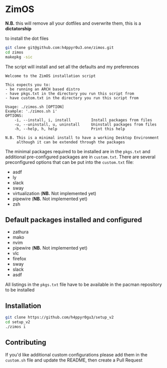 # ZimOS

**N.B.** this will remove all your dotfiles and overwrite them, this is a **dictatorship**

to install the dot files 

```bash
git clone git@github.com:h4ppyr0u3.one/zimos.git
cd zimos
makepkg -sic
```

The script will install and set all the defaults and my preferences

```
Welcome to the ZimOS installation script

This expects you to:
- be running an ARCH based distro
- have pkgs.txt in the directory you run this script from
- have custom.txt in the directory you run this script from

Usage: ./zimos.sh [OPTION]
Example: './zimos.sh i'
OPTIONS:
    -i, --install, i, install         Install packages from files
    -u, --uninstall, u, uninstall     Uninstall packages from files
    -h, --help, h, help               Print this help

N.B. This is a minimal install to have a working Desktop Environment
     although it can be extended through the packages
```

The minimal packages required to be installed are in the `pkgs.txt` and additional pre-configured packages are in `custom.txt`.
There are several preconfigured options that can be put into the `custom.txt` file:
- asdf
- ly
- slack
- sway
- virtualization (**NB.** Not implemented yet)
- pipewire (**NB.** Not implemented yet)
- zsh

## Default packages installed and configured

- zathura
- mako
- nvim
- pipewire (**NB.** Not implemented yet)
- vlc
- firefox
- sway
- slack
- asdf

All listings in the `pkgs.txt` file have to be available in the pacman repository to be installed

## Installation

```bash
git clone https://github.com/h4ppyr0gu3/setup_v2
cd setup_v2 
./zimos i
```

## Contributing

If you'd like additional custom configurations please add them in the `custom.sh` file and update the README, then create a Pull Request
